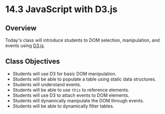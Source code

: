 # 14.3 JavaScript with D3.js

## Overview

Today's class will introduce students to DOM selection, manipulation, and events using [D3.js](https://d3js.org/).

## Class Objectives

* Students will use D3 for basic DOM manipulation.
* Students will be able to populate a table using static data structures.
* Students will understand events.
* Students will be able to use `this` to reference elements.
* Students will use D3 to attach events to DOM elements.
* Students will dynamically manipulate the DOM through events.
* Students will be able to dynamically filter tables.